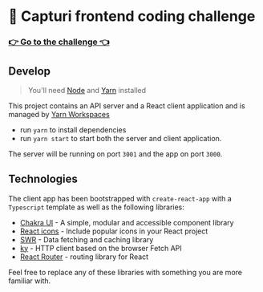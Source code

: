 # 🚀 Capturi frontend coding challenge

### [👉 Go to the challenge 👈](./CHALLENGE.md)

## Develop

> You'll need [Node](https://nodejs.org) and [Yarn](https://classic.yarnpkg.com/) installed

This project contains an API server and a React client application and is managed by [Yarn Workspaces](https://classic.yarnpkg.com/lang/en/docs/workspaces/)

- run `yarn` to install dependencies
- run `yarn start` to start both the server and client application.

The server will be running on port `3001` and the app on port `3000`.

## Technologies

The client app has been bootstrapped with `create-react-app` with a `Typescript` template as well as the following libraries:

- [Chakra UI](https://chakra-ui.com/docs/getting-started) - A simple, modular and accessible component library
- [React icons](https://react-icons.github.io/react-icons/) - Include popular icons in your React project
- [SWR](https://swr.vercel.app/) - Data fetching and caching library
- [ky](https://github.com/sindresorhus/ky) - HTTP client based on the browser Fetch API
- [React Router](https://reactrouter.com/docs/en/v6/api) - routing library for React

Feel free to replace any of these libraries with something you are more familiar with.
